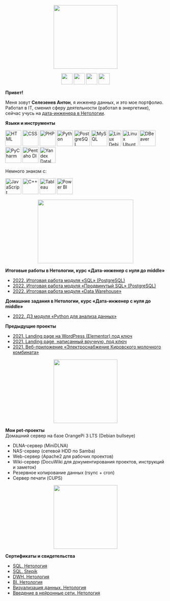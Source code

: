 <p align="center">
  <img width="200" height="200" src="https://thumb.cloud.mail.ru/weblink/thumb/xw1/iNKP/WXANLUTTC">
</p>
<p align="center">
  <a href="https://cloud.mail.ru/public/HiLx/nUQMoeSDP"><img width="35" height="35" src="https://thumb.cloud.mail.ru/weblink/thumb/xw1/1e4F/SRSWg8ijR"></a>
  <a href="https://t.me/anton_selezenev"><img width="35" height="35" src="https://thumb.cloud.mail.ru/weblink/thumb/xw1/t7uU/2Ssd66mCH"></a>
  <a href="https://wa.me/79630005950"><img width="35" height="35" src="https://thumb.cloud.mail.ru/weblink/thumb/xw1/x4ZW/SKc9xre8T"></a>
  <a href="https://www.linkedin.com/in/selezenevanton"><img width="35" height="35" src="https://thumb.cloud.mail.ru/weblink/thumb/xw1/ht28/pF9uS7ss4"></a>
</p>

**Привет!**

Меня зовут **Селезенев Антон**, я инженер данных, и это мое портфолио.  
Работал в IT, сменил сферу деятельности (работал в энергетике), сейчас учусь на [дата-инженера в Нетологии](https://netology.ru/programs/data-engineer).

**Языки и инструменты**

<p align="left">
  <img width="50" height="50" src="https://thumb.cloud.mail.ru/weblink/thumb/xw1/PCdz/6k4aJnZkK" alt="HTML" style="pointer-events: none; cursor: default;">
  <img width="50" height="50" src="https://thumb.cloud.mail.ru/weblink/thumb/xw1/i3z4/DgBLkEuLy" alt="CSS" style="pointer-events: none; cursor: default;">
  <img width="50" height="50" src="https://thumb.cloud.mail.ru/weblink/thumb/xw1/f32j/TyYATs6cp" alt="PHP" style="pointer-events: none; cursor: default;">
  <img width="50" height="50" src="https://thumb.cloud.mail.ru/weblink/thumb/xw1/iGXp/EZwUDTiUz" alt="Python" style="pointer-events: none; cursor: default;">
  <img width="50" height="50" src="https://thumb.cloud.mail.ru/weblink/thumb/xw1/U562/SqQmj6WYG" alt="PostgreSQL" style="pointer-events: none; cursor: default;">
  <img width="50" height="50" src="https://thumb.cloud.mail.ru/weblink/thumb/xw1/94Re/umzGCCUTt" alt="MySQL" style="pointer-events: none; cursor: default;">
  <img width="40" height="50" src="https://thumb.cloud.mail.ru/weblink/thumb/xw1/a4Bf/5pbfxg6M2" alt="Linux Debian" style="pointer-events: none; cursor: default;">
  <img width="50" height="50" src="https://thumb.cloud.mail.ru/weblink/thumb/xw1/LBNL/gaUXMhXtG" alt="Linux Ubuntu" style="pointer-events: none; cursor: default;">
  <img width="50" height="50" src="https://thumb.cloud.mail.ru/weblink/thumb/xw1/tQzd/E6nAjbqDc" alt="DBeaver" style="pointer-events: none; cursor: default;">
  <img width="50" height="50" src="https://thumb.cloud.mail.ru/weblink/thumb/xw1/Y8id/2KUpCqzU7" alt="PyCharm" style="pointer-events: none; cursor: default;">
  <img width="50" height="50" src="https://thumb.cloud.mail.ru/weblink/thumb/xw1/GwyS/rdtcnoSqr" alt="Pentaho DI" style="pointer-events: none; cursor: default;">
  <img width="50" height="50" src="https://thumb.cloud.mail.ru/weblink/thumb/xw1/2a8w/kPHMM66zt" alt="Yandex DataLens" style="pointer-events: none; cursor: default;">
</p>

Немного знаком с:

<p align="left">
  <img width="50" height="50" src="https://thumb.cloud.mail.ru/weblink/thumb/xw1/V17L/XYsabjNaH" alt="JavaScript" style="pointer-events: none; cursor: default;">
  <img width="50" height="50" src="https://thumb.cloud.mail.ru/weblink/thumb/xw1/aVEk/GYeYS9jb3" alt="С++" style="pointer-events: none; cursor: default;">
  <img width="50" height="50" src="https://thumb.cloud.mail.ru/weblink/thumb/xw1/PD5o/i2kZJaZkM" alt="Tableau" style="pointer-events: none; cursor: default;">
  <img width="50" height="50" src="https://thumb.cloud.mail.ru/weblink/thumb/xw1/UneK/arXnK9Wa8" alt="Power BI" style="pointer-events: none; cursor: default;">
</p>
  
  
<p align="center">
  <img width="300" height="200" src="https://thumb.cloud.mail.ru/weblink/thumb/xw1/2RhX/gNCSD2ze7">
</p>

**Итоговые работы в Нетологии, курс «Дата-инженер с нуля до middle»**
* [2022. Итоговая работа модуля «SQL» (PostgreSQL)](https://github.com/savior101/netology_sql_fw)
* [2022. Итоговая работа модуля «Продвинутый SQL» (PostgreSQL)](https://github.com/savior101/netology_sqlp_fw)
* [2022. Итоговая работа модуля «Data Warehouse»](https://github.com/savior101/netology_dwh_fw)

**Домашние задания в Нетологии, курс «Дата-инженер с нуля до middle»**
* [2022. ДЗ модуля «Python для анализа данных»](https://github.com/savior101/netology_python)

**Предыдущие проекты**
* [2021. Landing page на WordPress (Elementor) под ключ](https://etech.su/)
* [2021. Landing page, написанный вручную, под ключ](https://konturkirov.ru/)
* [2021. Веб-приложение «Электроснабжение Кировского молочного комбината»](https://github.com/savior101/kmk_electricity_kirov)

<p align="center">
  <img width="200" height="200" src="https://thumb.cloud.mail.ru/weblink/thumb/xw1/Bvwk/v5Ky7SKwG">
</p>

**Мои pet-проекты**  
Домашний сервер на базе OrangePi 3 LTS (Debian bullseye)
* DLNA-сервер (MiniDLNA)
* NAS-сервер (сетевой HDD по Samba)
* Web-сервер (Apache2 для рабочих проектов)
* Wiki-сервер (DocuWiki для документирования проектов, инструкций и заметок)
* Резервное копирование данных (rsync + cron)
* Сервер печати (CUPS)

<p align="center">
  <img width="200" height="200" src="https://thumb.cloud.mail.ru/weblink/thumb/xw1/yvhc/fDhjsqSS4">
</p>

**Сертификаты и свидетельства**
* [SQL. Нетология](https://cloud.mail.ru/public/55NT/ubkSU8x7Z)
* [SQL. Stepik](https://cloud.mail.ru/public/DFtW/LsGKTxz6F)
* [DWH. Нетология](https://cloud.mail.ru/public/Lf4W/ejduwDQEH)
* [BI. Нетология](https://cloud.mail.ru/public/bEMZ/J7ivYsY3x)
* [Визуализация данных. Нетология](https://cloud.mail.ru/public/qBxu/CSwaaLLVY)
* [Введение в нейронные сети. Нетология](https://cloud.mail.ru/public/Uaho/gKK2iJGdK)

<!--- За картинки спасибо [@storyset](https://www.freepik.com/author/stories)
